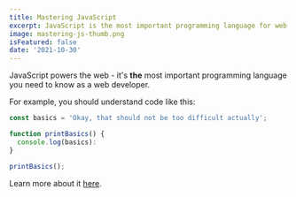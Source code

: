 ```yaml
---
title: Mastering JavaScript
excerpt: JavaScript is the most important programming language for web development. You probably don't know it well enough!
image: mastering-js-thumb.png
isFeatured: false
date: '2021-10-30'
---
```


JavaScript powers the web - it's **the** most important programming language you need to know as a web developer.

For example, you should understand code like this:

~~~javascript
const basics = 'Okay, that should not be too difficult actually';

function printBasics() {
  console.log(basics):
}

printBasics();
~~~

Learn more about it [here](https://academind.com).
